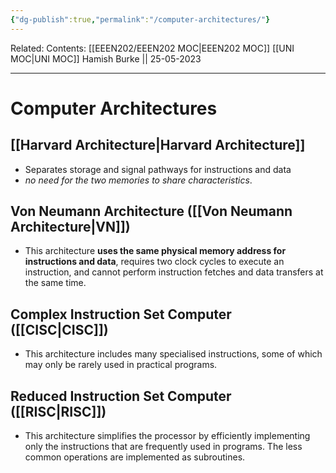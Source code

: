 ```yaml
---
{"dg-publish":true,"permalink":"/computer-architectures/"}
---
```


Related: 
Contents: [[EEEN202/EEEN202 MOC\|EEEN202 MOC]]
[[UNI MOC\|UNI MOC]]
Hamish Burke || 25-05-2023
***

# Computer Architectures

## [[Harvard Architecture\|Harvard Architecture]]

- Separates storage and signal pathways for instructions and data
- *no need for the two memories to share characteristics*. 

## Von Neumann Architecture ([[Von Neumann Architecture\|VN]])

- This architecture **uses the same physical memory address for instructions and data**, requires two clock cycles to execute an instruction, and cannot perform instruction fetches and data transfers at the same time.​

## Complex Instruction Set Computer ([[CISC\|CISC]])

- This architecture includes many specialised instructions, some of which may only be rarely used in practical programs.

## Reduced Instruction Set Computer ([[RISC\|RISC]])

- This architecture simplifies the processor by efficiently implementing only the instructions that are frequently used in programs. The less common operations are implemented as subroutines.
